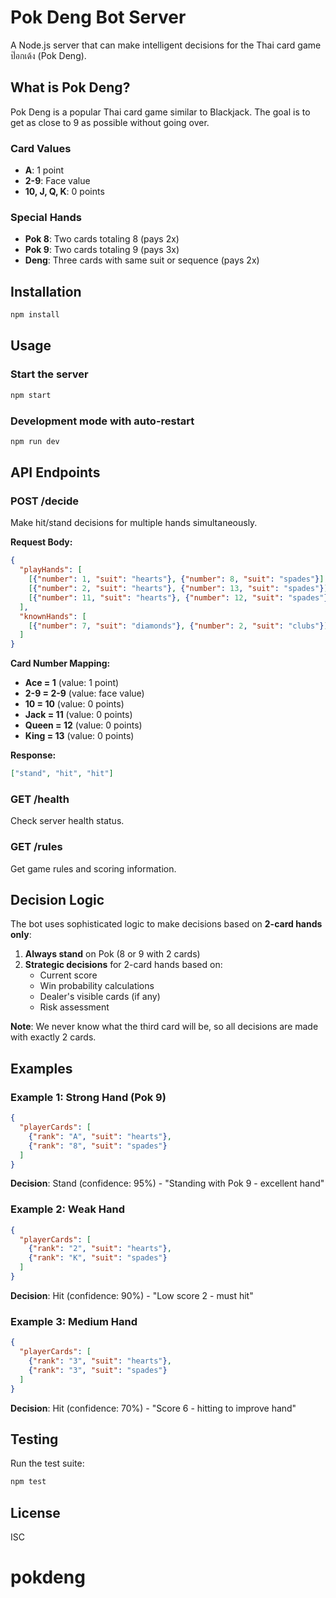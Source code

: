 # Pok Deng Bot Server

A Node.js server that can make intelligent decisions for the Thai card game ป๊อกเด้ง (Pok Deng).

## What is Pok Deng?

Pok Deng is a popular Thai card game similar to Blackjack. The goal is to get as close to 9 as possible without going over.

### Card Values
- **A**: 1 point
- **2-9**: Face value
- **10, J, Q, K**: 0 points

### Special Hands
- **Pok 8**: Two cards totaling 8 (pays 2x)
- **Pok 9**: Two cards totaling 9 (pays 3x)
- **Deng**: Three cards with same suit or sequence (pays 2x)

## Installation

```bash
npm install
```

## Usage

### Start the server
```bash
npm start
```

### Development mode with auto-restart
```bash
npm run dev
```

## API Endpoints

### POST /decide
Make hit/stand decisions for multiple hands simultaneously.

**Request Body:**
```json
{
  "playHands": [
    [{"number": 1, "suit": "hearts"}, {"number": 8, "suit": "spades"}],
    [{"number": 2, "suit": "hearts"}, {"number": 13, "suit": "spades"}],
    [{"number": 11, "suit": "hearts"}, {"number": 12, "suit": "spades"}]
  ],
  "knownHands": [
    [{"number": 7, "suit": "diamonds"}, {"number": 2, "suit": "clubs"}]
  ]
}
```

**Card Number Mapping:**
- **Ace = 1** (value: 1 point)
- **2-9 = 2-9** (value: face value)  
- **10 = 10** (value: 0 points)
- **Jack = 11** (value: 0 points)
- **Queen = 12** (value: 0 points)
- **King = 13** (value: 0 points)

**Response:**
```json
["stand", "hit", "hit"]
```

### GET /health
Check server health status.

### GET /rules
Get game rules and scoring information.

## Decision Logic

The bot uses sophisticated logic to make decisions based on **2-card hands only**:

1. **Always stand** on Pok (8 or 9 with 2 cards)
2. **Strategic decisions** for 2-card hands based on:
   - Current score
   - Win probability calculations
   - Dealer's visible cards (if any)
   - Risk assessment

**Note**: We never know what the third card will be, so all decisions are made with exactly 2 cards.

## Examples

### Example 1: Strong Hand (Pok 9)
```json
{
  "playerCards": [
    {"rank": "A", "suit": "hearts"},
    {"rank": "8", "suit": "spades"}
  ]
}
```
**Decision**: Stand (confidence: 95%) - "Standing with Pok 9 - excellent hand"

### Example 2: Weak Hand
```json
{
  "playerCards": [
    {"rank": "2", "suit": "hearts"},
    {"rank": "K", "suit": "spades"}
  ]
}
```
**Decision**: Hit (confidence: 90%) - "Low score 2 - must hit"

### Example 3: Medium Hand
```json
{
  "playerCards": [
    {"rank": "3", "suit": "hearts"},
    {"rank": "3", "suit": "spades"}
  ]
}
```
**Decision**: Hit (confidence: 70%) - "Score 6 - hitting to improve hand"

## Testing

Run the test suite:
```bash
npm test
```

## License

ISC
# pokdeng
